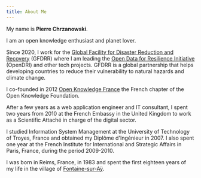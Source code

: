 ```yaml
---
title: About Me
---
```


My name is **Pierre Chrzanowski**. 

I am an open knowledge enthusiast and planet lover.

Since 2020, I work for the [Global Facility for Disaster Reduction and Recovery](https://www.gfdrr.org/en) (GFDRR) where I am leading the [Open Data for Resilience Initiative](opendri.org/) (OpenDRI) and other tech projects. GFDRR is a global partnership that helps developing countries to reduce their vulnerability to natural hazards and climate change.

I co-founded in 2012 [Open Knowledge France](https://fr.okfn.org/) the French chapter of the Open Knowledge Foundation.

After a few years as a web application engineer and IT consultant, I spent two years from 2010 at the French Embassy in the United Kingdom to work as a Scientific Attaché in charge of the digital sector.

I studied Information System Management at the University of Technology of Troyes, France and obtained my Diplôme d'Ingénieur in 2007. I also spent one year at the French Institute for International and Strategic Affairs in Paris, France, during the period 2009-2010.

I was born in Reims, France, in 1983 and spent the first eighteen years of my life in the village of [Fontaine-sur-Aÿ](https://fr.wikipedia.org/wiki/Fontaine-sur-Ay).  